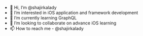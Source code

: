 - 👋 Hi, I’m @shajirkalady
- 👀 I’m interested in iOS application and framework development
- 🌱 I’m currently learning GraphQL
- 💞️ I’m looking to collaborate on advance iOS learning
- 📫 How to reach me - @shajirkalady

<!---
shajirkalady/shajirkalady is a ✨ special ✨ repository because its `README.md` (this file) appears on your GitHub profile.
You can click the Preview link to take a look at your changes.
--->
